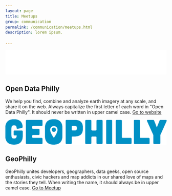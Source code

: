 ```yaml
---
layout: page
title: Meetups
group: communication
permalink: /communication/meetups.html
description: lorem ipsum.

---
```


![Open Data Philly logo](../images/logo-opendataphilly.png "Open Data Philly")
## Open Data Philly
We help you find, combine and analyze earth imagery at any scale, and share it on the web. Always capitalize the first letter of each word in "Open Data Philly". It should never be written in upper camel case. [Go to website](https://www.rasterfoundry.com/)

![GeoPhilly logo](../images/logo-geophilly.png "GeoPhilly")
## GeoPhilly
GeoPhilly unites developers, geographers, data geeks, open source enthusiasts, civic hackers and map addicts in our shared love of maps and the stories they tell. When writing the name, it should always be in upper camel case. [Go to Meetup](https://www.meetup.com/GeoPhilly/)
